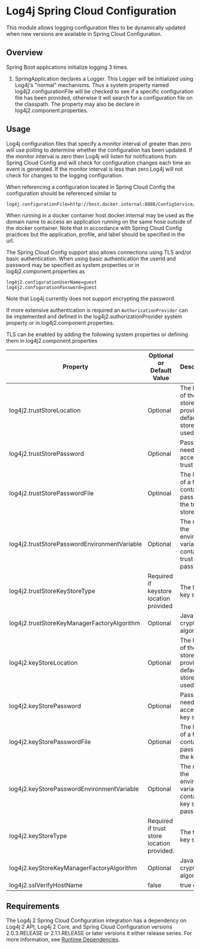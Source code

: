 <!-- vim: set syn=markdown : -->
<!--
    Licensed to the Apache Software Foundation (ASF) under one or more
    contributor license agreements.  See the NOTICE file distributed with
    this work for additional information regarding copyright ownership.
    The ASF licenses this file to You under the Apache License, Version 2.0
    (the "License"); you may not use this file except in compliance with
    the License.  You may obtain a copy of the License at

         http://www.apache.org/licenses/LICENSE-2.0

    Unless required by applicable law or agreed to in writing, software
    distributed under the License is distributed on an "AS IS" BASIS,
    WITHOUT WARRANTIES OR CONDITIONS OF ANY KIND, either express or implied.
    See the License for the specific language governing permissions and
    limitations under the License.
-->

# Log4j Spring Cloud Configuration

This module allows logging configuration files to be dynamically updated when new versions are available in
Spring Cloud Configuration. 

## Overview

Spring Boot applications initialize logging 3 times.
1. SpringApplication declares a Logger. This Logger will be initialized using Log4j's "normal" mechanisms. Thus 
a system property named log4j2.configurationFile will be checked to see if a specific configuration file has been
provided, otherwise it will search for a configuration file on the classpath. The property may also be declare 
in log4j2.component.properties. 

## Usage

Log4j configuration files that specify a monitor interval of greater than zero will use polling to determine
whether the configuration has been updated. If the monitor interval is zero then Log4j will listen for notifications
from Spring Cloud Config and will check for configuration changes each time an event is generated. If the 
monitor interval is less than zero Log4j will not check for changes to the logging configuration.

When referencing a configuration located in Spring Cloud Config the configuration should be referenced similar to

```
log4j.configurationFile=http://host.docker.internal:8888/ConfigService/sampleapp/default/master/log4j2.xml
```
When running in a docker container host.docker.internal may be used as the domain name to access an application
running on the same hose outside of the docker container. Note that in accordance with Spring Cloud Config
practices but the application, profile, and label should be specified in the url.

The Spring Cloud Config support also allows connections using TLS and/or basic authentication. When using basic 
authentication the userid and password may be specified as system properties or in log4j2.component.properties as

```
log4j2.configurationUserName=guest
log4j2.configurationPassword=guest
```
Note that Log4j currently does not support encrypting the password. 

If more extensive authentication is required an ```AuthorizationProvider``` can be implemented and defined in
the log4j2.authorizationProvider system property or in log4j2.component.properties.

TLS can be enabled by adding the following system properties or defining them in log4j2.component.properties

| Property      | Optional or Default Value | Description   |
| ------------- |-------|:-------------| 
| log4j2.trustStoreLocation  | Optional | The location of the trust store. If not provided the default trust store will be used.| 
| log4j2.trustStorePassword  | Optional | Password needed to access the trust store. |
| log4j2.trustStorePasswordFile | Optinoal | The location of a file that contains the password for the trust store. |
| log4j2.trustStorePasswordEnvironmentVariable | Optional | The name of the environment variable that contains the trust store password. |
| log4j2.trustStoreKeyStoreType | Required if keystore location provided | The type of key store.  |
| log4j2.trustStoreKeyManagerFactoryAlgorithm | Optional | Java cryptographic algorithm. |
| log4j2.keyStoreLocation | Optional | The location of the key store. If not provided the default key store will be used.|
| log4j2.keyStorePassword | Optional | Password needed to access the key store. | 
| log4j2.keyStorePasswordFile | Optional | The location of a file that contains the password for the key store. |
| log4j2.keyStorePasswordEnvironmentVariable | Optional | The name of the environment variable that contains the key store password.|
| log4j2.keyStoreType | Required if trust store location provided. | The type of key store. |
| log4j2.keyStoreKeyManagerFactoryAlgorithm | Optional | Java cryptographic algorithm.  |
| log4j2.sslVerifyHostName | false | true or false |



## Requirements

The Log4j 2 Spring Cloud Configuration integration has a dependency on Log4j 2 API, Log4j 2 Core, and 
Spring Cloud Configuration versions 2.0.3.RELEASE or 2.1.1.RELEASE or later versions it either release series.
For more information, see [Runtime Dependencies](../../runtime-dependencies.html).




